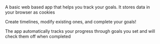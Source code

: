 
A basic web based app that helps you track your goals. It stores data in your browser as cookies

Create timelines, modify existing ones, and complete your goals!

The app automatically tracks your progress through goals you set and will check them off when completed

